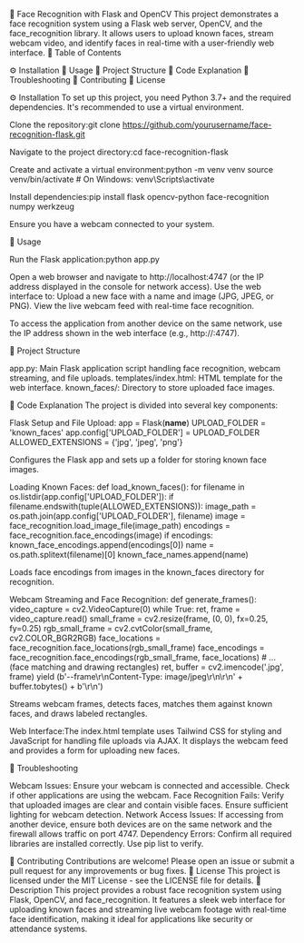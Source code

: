 📸 Face Recognition with Flask and OpenCV
This project demonstrates a face recognition system using a Flask web server, OpenCV, and the face_recognition library. It allows users to upload known faces, stream webcam video, and identify faces in real-time with a user-friendly web interface.
📑 Table of Contents

⚙️ Installation
🚀 Usage
📂 Project Structure
🔧 Code Explanation
🐞 Troubleshooting
🤝 Contributing
📄 License

⚙️ Installation
To set up this project, you need Python 3.7+ and the required dependencies. It's recommended to use a virtual environment.

Clone the repository:git clone https://github.com/yourusername/face-recognition-flask.git


Navigate to the project directory:cd face-recognition-flask


Create and activate a virtual environment:python -m venv venv
source venv/bin/activate  # On Windows: venv\Scripts\activate


Install dependencies:pip install flask opencv-python face-recognition numpy werkzeug


Ensure you have a webcam connected to your system.

🚀 Usage

Run the Flask application:python app.py


Open a web browser and navigate to http://localhost:4747 (or the IP address displayed in the console for network access).
Use the web interface to:
Upload a new face with a name and image (JPG, JPEG, or PNG).
View the live webcam feed with real-time face recognition.


To access the application from another device on the same network, use the IP address shown in the web interface (e.g., http://<your-ip>:4747).

📂 Project Structure

app.py: Main Flask application script handling face recognition, webcam streaming, and file uploads.
templates/index.html: HTML template for the web interface.
known_faces/: Directory to store uploaded face images.

🔧 Code Explanation
The project is divided into several key components:

Flask Setup and File Upload:
app = Flask(__name__)
UPLOAD_FOLDER = 'known_faces'
app.config['UPLOAD_FOLDER'] = UPLOAD_FOLDER
ALLOWED_EXTENSIONS = {'jpg', 'jpeg', 'png'}

Configures the Flask app and sets up a folder for storing known face images.

Loading Known Faces:
def load_known_faces():
    for filename in os.listdir(app.config['UPLOAD_FOLDER']):
        if filename.endswith(tuple(ALLOWED_EXTENSIONS)):
            image_path = os.path.join(app.config['UPLOAD_FOLDER'], filename)
            image = face_recognition.load_image_file(image_path)
            encodings = face_recognition.face_encodings(image)
            if encodings:
                known_face_encodings.append(encodings[0])
                name = os.path.splitext(filename)[0]
                known_face_names.append(name)

Loads face encodings from images in the known_faces directory for recognition.

Webcam Streaming and Face Recognition:
def generate_frames():
    video_capture = cv2.VideoCapture(0)
    while True:
        ret, frame = video_capture.read()
        small_frame = cv2.resize(frame, (0, 0), fx=0.25, fy=0.25)
        rgb_small_frame = cv2.cvtColor(small_frame, cv2.COLOR_BGR2RGB)
        face_locations = face_recognition.face_locations(rgb_small_frame)
        face_encodings = face_recognition.face_encodings(rgb_small_frame, face_locations)
        # ... (face matching and drawing rectangles)
        ret, buffer = cv2.imencode('.jpg', frame)
        yield (b'--frame\r\nContent-Type: image/jpeg\r\n\r\n' + buffer.tobytes() + b'\r\n')

Streams webcam frames, detects faces, matches them against known faces, and draws labeled rectangles.

Web Interface:The index.html template uses Tailwind CSS for styling and JavaScript for handling file uploads via AJAX. It displays the webcam feed and provides a form for uploading new faces.


🐞 Troubleshooting

Webcam Issues: Ensure your webcam is connected and accessible. Check if other applications are using the webcam.
Face Recognition Fails: Verify that uploaded images are clear and contain visible faces. Ensure sufficient lighting for webcam detection.
Network Access Issues: If accessing from another device, ensure both devices are on the same network and the firewall allows traffic on port 4747.
Dependency Errors: Confirm all required libraries are installed correctly. Use pip list to verify.

🤝 Contributing
Contributions are welcome! Please open an issue or submit a pull request for any improvements or bug fixes.
📄 License
This project is licensed under the MIT License - see the LICENSE file for details.
📝 Description
This project provides a robust face recognition system using Flask, OpenCV, and face_recognition. It features a sleek web interface for uploading known faces and streaming live webcam footage with real-time face identification, making it ideal for applications like security or attendance systems.
